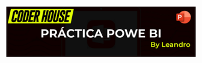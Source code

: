 [![Presentación](https://github.com/dawoork/Clases_DA/blob/main/Images/Clas_09_practica_powerbi_ppt.jpg)](https://docs.google.com/presentation/d/1BfYq2aWrzPgrAGCQfAjgJdi34IWKvOMk/edit)
